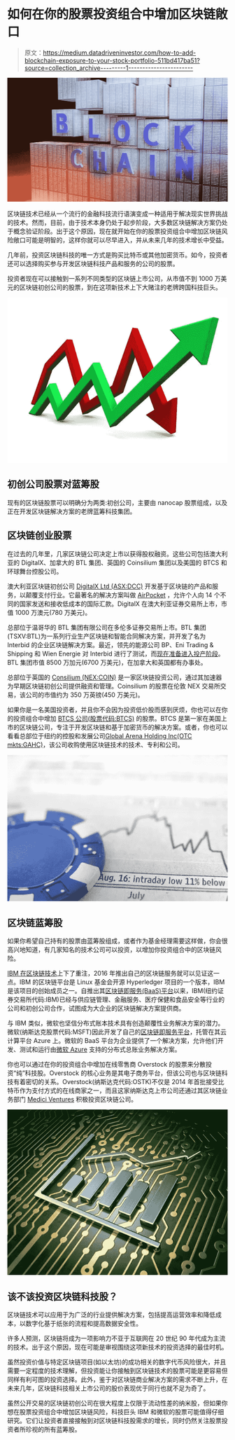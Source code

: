 # 如何在你的股票投资组合中增加区块链敞口

> 原文：<https://medium.datadriveninvestor.com/how-to-add-blockchain-exposure-to-your-stock-portfolio-511bd417ba51?source=collection_archive---------1----------------------->

![](img/b4f8fec65927dbb031b51cb1b00a1fb5.png)

区块链技术已经从一个流行的金融科技流行语演变成一种适用于解决现实世界挑战的技术。然而，目前，由于技术本身仍处于起步阶段，大多数区块链解决方案仍处于概念验证阶段。出于这个原因，现在就开始在你的股票投资组合中增加区块链风险敞口可能是明智的，这样你就可以尽早进入，并从未来几年的技术增长中受益。

几年前，投资区块链科技的唯一方式是购买比特币或其他加密货币。如今，投资者还可以选择购买参与开发区块链科技产品和服务的公司的股票。

投资者现在可以接触到一系列不同类型的区块链上市公司，从市值不到 1000 万美元的区块链初创公司的股票，到在这项新技术上下大赌注的老牌跨国科技巨头。

![](img/38e818d59c61df9f6e909ce864e2fc67.png)

## **初创公司股票对蓝筹股**

现有的区块链股票可以明确分为两类:初创公司，主要由 nanocap 股票组成，以及正在开发区块链解决方案的老牌蓝筹科技集团。

## **区块链创业股票**

在过去的几年里，几家区块链公司决定上市以获得股权融资。这些公司包括澳大利亚的 DigitalX、加拿大的 BTL 集团、英国的 Coinsilium 集团以及美国的 BTCS 和环球舞台控股公司。

澳大利亚区块链初创公司 [DigitalX Ltd (ASX:DCC)](https://digitalx.com/) 开发基于区块链的产品和服务，以颠覆支付行业。它最著名的解决方案叫做 [AirPocket](https://www.airpocket.com/) ，允许个人向 14 个不同的国家发送和接收低成本的国际汇款。DigitalX 在澳大利亚证券交易所上市，市值 1000 万澳元(780 万美元)。

总部位于温哥华的 BTL 集团有限公司在多伦多证券交易所上市。BTL 集团(TSXV:BTL)为一系列行业生产区块链和智能合同解决方案，并开发了名为 Interbid 的企业区块链解决方案。最近，领先的能源公司 BP、Eni Trading & Shipping 和 Wien Energie 对 Interbid 进行了测试，而[现在准备进入投产阶段](http://www.marketwired.com/press-release/bp-eni-trading-shipping-wien-energie-successfully-complete-btl-groups-interbit-energy-2220028.htm)。BTL 集团市值 8500 万加元(6700 万美元)，在加拿大和英国都有办事处。

总部位于英国的 [Consilium (NEX:COIN)](https://www.coinsilium.com/) 是一家区块链投资公司，通过其加速器为早期区块链初创公司提供融资和管理。Coinsilium 的股票在伦敦 NEX 交易所交易，该公司的市值约为 350 万英镑(450 万美元)。

如果你是一名美国投资者，并且你不会因为投资低价股而感到厌烦，你也可以在你的投资组合中增加 [BTCS 公司(股票代码:BTCS)](http://www.btcs.com/) 的股票。BTCS 是第一家在美国上市的区块链公司，专注于开发区块链和基于加密货币的解决方案。或者，你也可以看看总部位于纽约的控股和发展公司[Global Arena Holding Inc(OTC mkts:GAHC)](http://globalarenaholding.com/)，该公司收购使用区块链技术的技术、专利和公司。

![](img/6b838622fa7c555a44f148716e91cd74.png)

## **区块链蓝筹股**

如果你希望自己持有的股票由蓝筹股组成，或者作为基金经理需要这样做，你会很高兴地知道，有几家知名的技术公司可以投资，以增加你投资组合中的区块链风险。

[IBM 在区块链技术](https://qz.com/673434/ibm-is-making-big-bets-on-blockchain-technology/)上下了重注，2016 年推出自己的区块链服务就可以见证这一点。IBM 的区块链平台是 Linux 基金会开源 Hyperledger 项目的一个版本，IBM 是该项目的创始成员之一。自推出其[区块链即服务(BaaS)平台](https://www.ibm.com/blockchain/)以来，IBM(纽约证券交易所代码:IBM)已经与供应链管理、金融服务、医疗保健和食品安全等行业的公司和初创公司合作，试图成为大企业的区块链解决方案提供商。

与 IBM 类似，微软也坚信分布式账本技术具有创造颠覆性业务解决方案的潜力。微软(纳斯达克股票代码:MSFT)因此开发了自己的[区块链即服务平台](https://azure.microsoft.com/en-gb/solutions/blockchain/)，托管在其云计算平台 Azure 上。微软的 BaaS 平台为企业提供了一个解决方案，允许他们开发、测试和运行由[微软 Azure](https://azure.microsoft.com/) 支持的分布式总账业务解决方案。

你也可以通过在你的投资组合中增加在线零售商 Overstock 的股票来分散投资“纯”科技股。Overstock 的核心业务是其电子商务平台，但该公司也与区块链科技有着密切的关系。Overstock(纳斯达克代码:OSTK)不仅是 2014 年首批接受比特币作为支付方式的在线商家之一，而且这家纳斯达克上市公司还通过其区块链业务部门 [Medici Ventures](http://www.mediciventures.com/) 积极投资区块链公司。

![](img/0c6eaeb5fb2b4d584f4e0c339ae7ce6d.png)

## **该不该投资区块链科技股？**

区块链技术可以应用于为广泛的行业提供解决方案，包括提高运营效率和降低成本，以数字化基于纸张的流程和提高数据安全性。

许多人预测，区块链将成为一项影响力不亚于互联网在 20 世纪 90 年代成为主流的技术。出于这个原因，现在可能是审视围绕这项新技术的投资选择的最佳时机。

虽然投资价值与特定区块链项目(如以太坊)的成功相关的数字代币风险很大，并且需要一定程度的技术理解，但投资能让你接触到区块链技术的股票可能是更容易但同样有利可图的投资选择。此外，鉴于对区块链商业解决方案的需求不断上升，在未来几年，区块链科技相关上市公司的股价表现优于同行也就不足为奇了。

虽然公开交易的区块链初创公司在很大程度上仅限于流动性差的纳米股，但如果你想在股票投资组合中增加区块链风险，科技巨头 IBM 和微软的股票可能值得仔细研究。它们让投资者直接接触到对区块链科技股需求的增长，同时仍然关注股票投资者所珍视的所有蓝筹股。